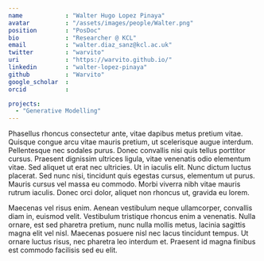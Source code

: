 ```yaml
---
name            : "Walter Hugo Lopez Pinaya"
avatar          : "/assets/images/people/Walter.png"
position        : "PosDoc"
bio             : "Researcher @ KCL"
email           : "walter.diaz_sanz@kcl.ac.uk"
twitter         : "warvito"
uri             : "https://warvito.github.io/"
linkedin        : "walter-lopez-pinaya"
github          : "Warvito"
google_scholar  :
orcid           :

projects:
  - "Generative Modelling"
---
```


Phasellus rhoncus consectetur ante, vitae dapibus metus pretium vitae. Quisque congue arcu vitae mauris pretium, ut scelerisque augue interdum. Pellentesque nec sodales purus. Donec convallis nisi quis tellus porttitor cursus. Praesent dignissim ultrices ligula, vitae venenatis odio elementum vitae. Sed aliquet ut erat nec ultricies. Ut in iaculis elit. Nunc dictum luctus placerat. Sed nunc nisi, tincidunt quis egestas cursus, elementum ut purus. Mauris cursus vel massa eu commodo. Morbi viverra nibh vitae mauris rutrum iaculis. Donec orci dolor, aliquet non rhoncus ut, gravida eu lorem.

Maecenas vel risus enim. Aenean vestibulum neque ullamcorper, convallis diam in, euismod velit. Vestibulum tristique rhoncus enim a venenatis. Nulla ornare, est sed pharetra pretium, nunc nulla mollis metus, lacinia sagittis magna elit vel nisl. Maecenas posuere nisl nec lacus tincidunt tempus. Ut ornare luctus risus, nec pharetra leo interdum et. Praesent id magna finibus est commodo facilisis sed eu elit.
